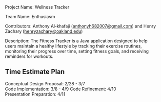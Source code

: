 Project Name: 
Wellness Tracker

Team Name: Enthusiasm 

Contributors: 
Anthony Al-khafaji (anthonyh682007@gmail.com) and 
Henry Zachary (henryzachary@oakland.edu)

Description: 
The Fitness Tracker is a Java application designed to help users maintain a healthy lifestyle by tracking their exercise routines, monitoring their progress over time, setting fitness goals, and receiving reminders for workouts.

Time Estimate Plan
------------------
Conceptual Design Proposal: 2/28 - 3/7  
Code Implementation: 3/8 - 4/9 
Code Refinement: 4/10  
Presentation Preparation: 4/11
